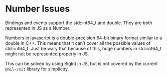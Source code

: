 # Number Issues

Bindings and events support the std::int64_t and double. They are both represented in JS as a Number.

Numbers in javascript is a double-precision 64-bit binary format similar to a double in C++. This means that it can’t cover all the possible values of std::int64_t. Just be wary that because of this, huge numbers in std::int64_t might not be represented properly in JS.

This can be solved by using BigInt in JS, but is not covered by the current `@nil-/xit` library for simplicity.